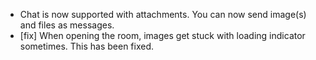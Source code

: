 - Chat is now supported with attachments. You can now send image(s) and files as messages.
- [fix] When opening the room, images get stuck with loading indicator sometimes. This has been fixed.
